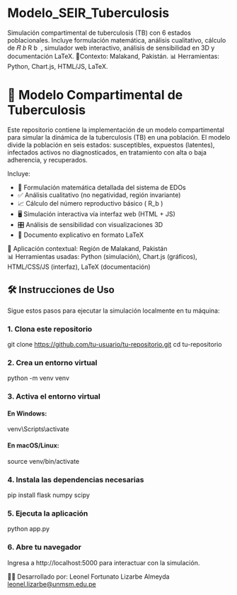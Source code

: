 # Modelo_SEIR_Tuberculosis
Simulación compartimental de tuberculosis (TB) con 6 estados poblacionales. Incluye formulación matemática, análisis cualitativo, cálculo de  𝑅 𝑏 R  b ​  , simulador web interactivo, análisis de sensibilidad en 3D y documentación LaTeX. 📍Contexto: Malakand, Pakistán. 📊 Herramientas: Python, Chart.js, HTML/JS, LaTeX.


# 🧪 Modelo Compartimental de Tuberculosis

Este repositorio contiene la implementación de un modelo compartimental para simular la dinámica de la tuberculosis (TB) en una población. El modelo divide la población en seis estados: susceptibles, expuestos (latentes), infectados activos no diagnosticados, en tratamiento con alta o baja adherencia, y recuperados.

Incluye:

- 📐 Formulación matemática detallada del sistema de EDOs  
- ✅ Análisis cualitativo (no negatividad, región invariante)  
- 📈 Cálculo del número reproductivo básico \( R_b \)  
- 🖥️ Simulación interactiva vía interfaz web (HTML + JS)  
- 🎛️ Análisis de sensibilidad con visualizaciones 3D  
- 📄 Documento explicativo en formato LaTeX  

📍 Aplicación contextual: Región de Malakand, Pakistán  
📊 Herramientas usadas: Python (simulación), Chart.js (gráficos), HTML/CSS/JS (interfaz), LaTeX (documentación)


## 🛠️ Instrucciones de Uso
Sigue estos pasos para ejecutar la simulación localmente en tu máquina:

### 1. Clona este repositorio
git clone https://github.com/tu-usuario/tu-repositorio.git
cd tu-repositorio

### 2. Crea un entorno virtual
python -m venv venv

### 3. Activa el entorno virtual
#### En Windows:
venv\Scripts\activate

#### En macOS/Linux:
source venv/bin/activate
### 4. Instala las dependencias necesarias
pip install flask numpy scipy

### 5. Ejecuta la aplicación
python app.py

### 6. Abre tu navegador
Ingresa a http://localhost:5000 para interactuar con la simulación.

👨‍💻 Desarrollado por: Leonel Fortunato Lizarbe Almeyda
leonel.lizarbe@unmsm.edu.pe


